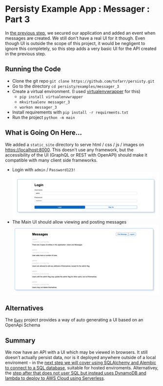 # Persisty Example App : Messager : Part 3

In [the previous step](../messager_2), we secured our application and added an event when messages are
created. We still don't have a real UI for it though. Even though UI is outside the scope of this project,
it would be negligent to ignore this completely, so this step adds a very basic UI for the API created
in the previous step.

## Running the Code

* Clone the git repo `git clone https://github.com/tofarr/persisty.git`
* Go to the directory `cd persisty/examples/messager_3`
* Create a virtual environment. (I used [virtualenvwrapper](https://virtualenvwrapper.readthedocs.io/en/latest/)
  for this)
  * `pip install virtualenvwrapper`
  * `mkvirtualenv messager_3`
  * `workon messager_3`
* Install requirements with `pip install -r requirments.txt`
* Run the project `python -m main`

## What is Going On Here...

We added a `static_site` directory to serve html / css / js / images on 
[https://localhost:8000](https://localhost:8000). This doesn't use any framework, but the
accessibility of the UI (GraphQL or REST with OpenAPI) should make it compatible with
many client side frameworks.

* Login with `admin` / `Password123!` ![Login](readme/login.png)
* The Main UI should allow viewing and posting messages ![Main UI](readme/main_ui.png)

## Alternatives

The [`Ewey`](https://github.com/tofarr/ewey) project provides a way of auto generating a UI
based on an OpenApi Schema

## Summary

We now have an API with a UI which may be viewed in browsers. It still doesn't actually
persist data, nor is it deployed anywhere outside of a local enviroment - in the 
[next step we will cover using SQLAlchemy and Alembic to connect to a SQL database](../messager_4),
suitable for hosted enviroments. Alternativey, the [step after that does not user SQL
but instead uses DynamoDB and lambda to deploy to AWS Cloud using Serverless](../messager_5).